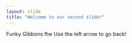 ```yaml
---
layout: slide
title: "Welcome to our second slide!"
---
```

Funky Gibbons ftw
Use the left arrow to go back!

